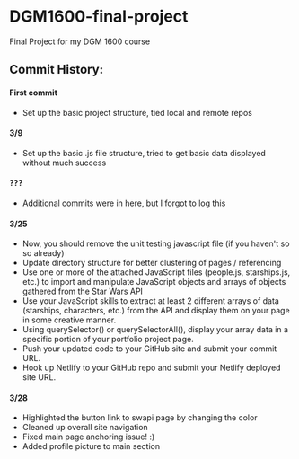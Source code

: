 # DGM1600-final-project
Final Project for my DGM 1600 course

## Commit History:

#### First commit
* Set up the basic project structure, tied local and remote repos

#### 3/9
* Set up the basic .js file structure, tried to get basic data displayed without much success

#### ???
* Additional commits were in here, but I forgot to log this

#### 3/25
* Now, you should remove the unit testing javascript file (if you haven't so so already)
* Update directory structure for better clustering of pages / referencing
* Use one or more of the attached JavaScript files (people.js, starships.js, etc.) to import and manipulate JavaScript objects and arrays of objects gathered from the Star Wars API
* Use your JavaScript skills to extract at least 2 different arrays of data (starships, characters, etc.) from the API and display them on your page in some creative manner.
* Using querySelector() or querySelectorAll(), display your array data in a specific portion of your portfolio project page.
* Push your updated code to your GitHub site and submit your commit URL.
* Hook up Netlify to your GitHub repo and submit your Netlify deployed site URL.

#### 3/28
* Highlighted the button link to swapi page by changing the color
* Cleaned up overall site navigation
* Fixed main page anchoring issue! :)
* Added profile picture to main section